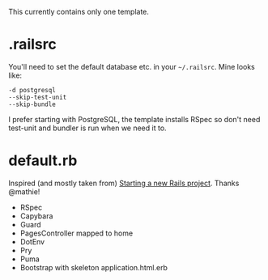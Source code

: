 This currently contains only one template.

.railsrc
========

You'll need to set the default database etc. in your `~/.railsrc`. Mine looks
like:

```
-d postgresql
--skip-test-unit
--skip-bundle
```

I prefer starting with PostgreSQL, the template installs RSpec so don't need
test-unit and bundler is run when we need it to.

default.rb
==========

Inspired (and mostly taken from) [Starting a new Rails
project](https://woss.name/articles/starting-a-new-rails-project/). Thanks
@mathie!

* RSpec
* Capybara
* Guard
* PagesController mapped to home
* DotEnv
* Pry
* Puma
* Bootstrap with skeleton application.html.erb

